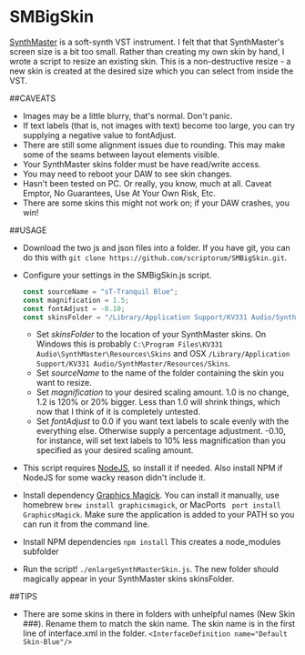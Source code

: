 # SMBigSkin
[SynthMaster](http://www.synthmaster.com/) is a soft-synth VST instrument. I felt that that SynthMaster's screen size is a bit too small. Rather than creating my own skin by hand, I wrote a script to resize an existing skin. This is a non-destructive resize - a new skin is created at the desired size which you can select from inside the VST.

##CAVEATS
  - Images may be a little blurry, that's normal. Don't panic.
  - If text labels (that is, not images with text) become too large, you can try supplying a negative value to fontAdjust.
  - There are still some alignment issues due to rounding. This may make some of the seams between layout elements visible.
  - Your SynthMaster skins folder must be have read/write access.
  - You may need to reboot your DAW to see skin changes.
  - Hasn't been tested on PC. Or really, you know, much at all. Caveat Emptor, No Guarantees, Use At Your Own Risk, Etc.
  - There are some skins this might not work on; if your DAW crashes, you win! 

##USAGE
  - Download the two js and json files into a folder. If you have git, you can do this with ```git clone https://github.com/scriptorum/SMBigSkin.git```.
  - Configure your settings in the SMBigSkin.js script. 
  
    ```javascript
    const sourceName = "sT-Tranquil Blue";
    const magnification = 1.5;
    const fontAdjust = -0.10;
    const skinsFolder = "/Library/Application Support/KV331 Audio/SynthMaster/Resources/Skins";
    ```
    
    - Set *skinsFolder* to the location of your SynthMaster skins. On Windows this is probably `C:\Program Files\KV331 Audio\SynthMaster\Resources\Skins` and OSX `/Library/Application Support/KV331 Audio/SynthMaster/Resources/Skins`.    
    - Set *sourceName* to the name of the folder containing the skin you want to resize.
    - Set *magnification* to your desired scaling amount. 1.0 is no change, 1.2 is 120% or 20% bigger. Less than 1.0 will shrink things, which now that I think of it is completely untested.
    - Set *fontAdjust* to 0.0 if you want text labels to scale evenly with the everything else. Otherwise supply a percentage adjustment. -0.10, for instance, will set text labels to 10% less magnification than you specified as your desired scaling amount.    
  - This script requires [NodeJS](https://nodejs.org/en/), so install it if needed. Also install NPM if NodeJS for some wacky reason didn't include it.
  - Install dependency [Graphics Magick](http://www.graphicsmagick.org/). You can install it manually, use homebrew ```brew install graphicsmagick```, or MacPorts ``` port install GraphicsMagick```. Make sure the application is added to your PATH so you can run it from the command line.
  - Install NPM dependencies ```npm install``` This creates a node_modules subfolder
  - Run the script! ```./enlargeSynthMasterSkin.js```. The new folder should magically appear in your SynthMaster skins skinsFolder.

##TIPS
 - There are some skins in there in folders with unhelpful names (New Skin ###). Rename them to match the skin name. The skin name is in the first line of interface.xml in the folder. ```<InterfaceDefinition name="Default Skin-Blue"/>```
